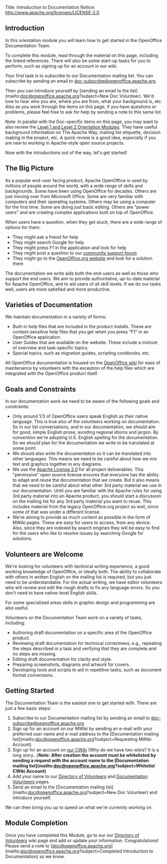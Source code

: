 Title:     Introduction to Documentation
Notice: http://www.apache.org/licenses/LICENSE-2.0

## Introduction

In this orientation module you will learn how to get started in the OpenOffice Documentation Team.

To complete this module, read through the material on this page, including the linked references. There will also be some start-up tasks for you to perform, such as signing up for an account in our wiki.

Your first task is to subscribe to our Documentation mailing list. You can subscribe by sending an email to [doc-subscribe@openoffice.apache.org](mailto:doc-subscribe@openoffice.apache.org).

Then you can introduce yourself by [sending an email to the list](mailto:doc@openoffice.apache.org?subject=New Doc Volunteer). We'd love to hear who you are, where you are from, what your background is, etc. Also as you work through the items on this page, if you have questions or problems, please feel free to ask for help by sending a note to this same list.

Note: In parallel with the Doc-specific items on this page, you may want to also review the [Level 1 and Level 2 Orientation Modules](/orientation/index.html). They have useful background information on The Apache Way, mailing list etiquette, decision making in the project, etc. A quick review is a good idea, especially if you are new to working in Apache-style open source projects.

Now with the introductions out of the way, let's get started!

## The Big Picture

As a popular end-user facing product, Apache OpenOffice is used by millions of people around the world, with a wide range of skills and backgrounds. Some have been using OpenOffice for decades. Others are just moving over from Microsoft Office. Some are very familiar with computers and their operating systems. Others may be using a computer for the first time. Some are doing just basic editing. Others are "power users" and are creating complex applications built on top of OpenOffice.

When users have a question, when they get stuck, there are a wide range of options for them:

  - They might ask a friend for help
  - They might search Google for help
  - They might press F1 in the application and look for help
  - They might post a question to our [community support forum](https://forum.openoffice.org/)
  - They might go to the [OpenOffice.org website](https://www.openoffice.org) and look for a solution there

The documentation we write aids both the end-users as well as those who support the end users. We aim to provide authoritative, up-to-date material for Apache OpenOffice, and to aid users of all skill levels. If we do our tasks well, users are more satisfied and more productive.

## Varieties of Documentation

We maintain documentation in a variety of forms:

  - Built-in help files that are included in the product installs. These are context-sensitive help files that you get when you press "F1" in an OpenOffice application.
  - User Guides that are available on the website. These include a mixture of overview and task-specific topics.
  - Special topics, such as migration guides, scripting cookbooks, etc.

All OpenOffice documentation is housed on the [OpenOffice wiki](https://wiki.openoffice.org/wiki/Documentation) for ease of maintenance by volunteers with the exception of the help files which are integrated with the OpenOffice product itself.

## Goals and Constraints

In our documentation work we need to be aware of the following goals and constraints:

  - Only around 1/3 of OpenOffice users speak English as their native language. This is true also of the volunteers working on documentation. So in our list conversations, and in our documentation, we should aim for good, simple English prose, avoiding regional idioms and jargon. By convention we're adopting U.S. English spelling for the documentation. So we should plan for the documentation we write to be translated at some point.
  - We should also write the documentation so it can be translated into other languages. This means we need to be careful about how we mix text and graphics together in any diagrams.
  - We use the [Apache License 2.0](https://www.apache.org/licenses/LICENSE-2.0.html) for all project deliverables. This "permissive" open source license ensures that everyone has the ability to adapt and reuse the documentation that we create. But it also means that we need to be careful about what other 3rd party material we use in our documentation. Until you are familiar with the Apache rules for using 3rd party material into an Apache product, you should start a discussion on the mailing list for any 3rd party material you want to reuse. This includes material from the legacy OpenOffice.org project as well, since some of that was under a different license.
  - We're aiming to provide as much content as possible in the form of MWiki pages. These are easy for users to access, from any device. Also, since they are indexed by search engines they will be easy to find for the users who like to resolve issues by searching Google for solutions.

## Volunteers are Welcome

We're looking for volunteers with technical writing experience, a good working knowledge of OpenOffice, or ideally both. The ability to collaborate with others in written English on the mailing list is required, but you just need to be understandable. For the actual writing, we have editor volunteers who will review and edit the rough drafts to fix any language errors. So you don't need to have native-level English skills.

For some specialized areas skills in graphic design and programming are also useful.

Volunteers on the Documentation Team work on a variety of tasks, including:

  - Authoring draft documentation on a specific area of the OpenOffice product.
  - Reviewing draft documentation for technical correctness, e.g., repeating the steps described in a task and verifying that they are complete and no steps are missing.
  - Editing draft documentation for clarity and style.
  - Preparing screenshots, diagrams and artwork for covers.
  - Developing tools and scripts to aid in repetitive tasks, such as document format conversions.

## Getting Started

The Documentation Team is the easiest one to get started with. There are just a few basic steps:

1. Subscribe to our Documentation mailing list by sending an email to [doc-subscribe@openoffice.apache.org](mailto:doc-subscribe@openoffice.apache.org).
1. Sign up for an account on our MWiki by sending an e-mail with your preferred user name and e-mail address to the [Documentation mailing list](mailto:doc@openoffice.apache.org?subject=Requesting MWiki Account)
1. Sign up for an account on [our CWiki](https://cwiki.apache.org/confluence/display/OOOUSERS/Wiki+Home) (Why do we have two wikis? It is a long story...)**Note:** **After creation the account must be whitelisted by sending a request with the account name to the [Documentation mailing list](mailto:doc@openoffice.apache.org?subject=Whitelist CWiki Account)**
1. Add your name to our [Directory of Volunteers](https://cwiki.apache.org/confluence/display/OOOUSERS/Directory+of+Volunteers) and
[Documentation Volunteers](https://cwiki.apache.org/confluence/display/OOOUSERS/Documentation+Volunteers) pages.
1. Send an email to the [Documentation mailing list](mailto:doc@openoffice.apache.org?subject=New Doc Volunteer) and introduce yourself.

We can then bring you up to speed on what we're currently working on.

## Module Completion

Once you have completed this Module, go to our our [Directory of Volunteers](https://cwiki.apache.org/confluence/display/OOOUSERS/Directory+of+Volunteers) wiki page and add or update your information. Congratulations! Please send a note to [doc@openoffice.apache.org](mailto:doc@openoffice.apache.org?subject=Completed Introduction to Documentation) so we know.
